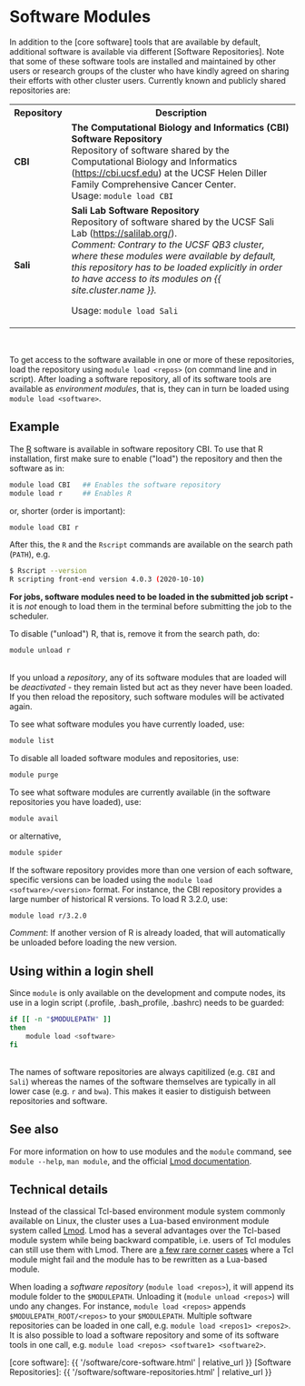 # Software Modules

In addition to the [core software] tools that are available by default, additional software is available via different [Software Repositories].  Note that some of these software tools are installed and maintained by other users or research groups of the cluster who have kindly agreed on sharing their efforts with other cluster users. Currently known and publicly shared repositories are:

<table>
<tr>
  <th>Repository</th>
  <th>Description</th>
 </tr>
 <tr>
  <td>
  <strong>CBI</strong><br>
  </td>
  <td>
  <strong>The Computational Biology and Informatics (CBI) Software Repository</strong><br>
  Repository of software shared by the Computational Biology and Informatics (<a href="https://cbi.ucsf.edu">https://cbi.ucsf.edu</a>) at the UCSF Helen Diller Family Comprehensive Cancer Center.<br>
  Usage: <code>module load CBI</code>
  </td>
 </tr>
 <tr>
  <td>
  <strong>Sali</strong><br>
  
  </td>
  <td>
  <strong>Sali Lab Software Repository</strong><br>
  Repository of software shared by the UCSF Sali Lab (<a href="https://salilab.org/">https://salilab.org/</a>).<br>
  <em>Comment: Contrary to the UCSF QB3 cluster, where these modules were available by default, this repository has to be loaded explicitly in order to have access to its modules on {{ site.cluster.name }}.</em><br>
  
  Usage: <code>module load Sali</code>
  </td>
 </tr>
</table>
<br>

To get access to the software available in one or more of these repositories, load the repository using `module load <repos>` (on command line and in script).  After loading a software repository, all of its software tools are available as _environment modules_, that is, they can in turn be loaded using `module load <software>`.


## Example

The [R] software is available in software repository CBI.  To use that R installation, first make sure to enable ("load") the repository and then the software as in:
```sh
module load CBI   ## Enables the software repository
module load r     ## Enables R
```
or, shorter (order is important):
```sh
module load CBI r
```

After this, the `R` and the `Rscript` commands are available on the search path (`PATH`), e.g.
```sh
$ Rscript --version
R scripting front-end version 4.0.3 (2020-10-10)
```

<div class="alert alert-warning" role="alert" markdown="1">
<strong>For jobs, software modules need to be loaded in the submitted job script - </strong> it is <em>not</em> enough to load them in the terminal before submitting the job to the scheduler.
</div>

To disable ("unload") R, that is, remove it from the search path, do:
```sh
module unload r
```

<br>
<div class="alert alert-warning" role="alert" markdown="1">
If you unload a <em>repository</em>, any of its software modules that are loaded will be <em>deactivated</em> - they remain listed but act as they never have been loaded.  If you then reload the repository, such software modules will be activated again.
</div>

To see what software modules you have currently loaded, use:
```sh
module list
```
To disable all loaded software modules and repositories, use:
```sh
module purge
```

To see what software modules are currently available (in the software repositories you have loaded), use:
```sh
module avail
```
or alternative,
```sh
module spider
```

If the software repository provides more than one version of each software, specific versions can be loaded using the `module load <software>/<version>` format.  For instance, the CBI repository provides a large number of historical R versions.  To load R 3.2.0, use:
```sh
module load r/3.2.0
```
_Comment_: If another version of R is already loaded, that will automatically be unloaded before loading the new version.


## Using within a login shell

Since `module` is only available on the development and compute nodes,
its use in a login script (.profile, .bash_profile, .bashrc) needs
to be guarded:
```sh
if [[ -n "$MODULEPATH" ]]
then
    module load <software>
fi
```


<br>
<div class="alert alert-info" role="alert" markdown="1">
The names of software repositories are always capitilized (e.g. <code>CBI</code> and <code>Sali</code>) whereas the names of the software themselves are typically in all lower case (e.g. <code>r</code> and <code>bwa</code>).  This makes it easier to distiguish between repositories and software.
</div>


## See also

For more information on how to use modules and the `module` command, see `module --help`, `man module`, and the official [Lmod documentation].


## Technical details

Instead of the classical Tcl-based environment module system commonly available on Linux, the cluster uses a Lua-based environment module system called [Lmod].  Lmod has a several advantages over the Tcl-based module system while being backward compatible, i.e. users of Tcl modules can still use them with Lmod.  There are [a few rare corner cases](http://lmod.readthedocs.io/en/latest/095_tcl2lua.html) where a Tcl module might fail and the module has to be rewritten as a Lua-based module.

When loading a _software repository_ (`module load <repos>`), it will append its module folder to the `$MODULEPATH`.  Unloading it (`module unload <repos>`) will undo any changes.  For instance, `module load <repos>` appends `$MODULEPATH_ROOT/<repos>` to your `$MODULEPATH`.  Multiple software repositories can be loaded in one call, e.g. `module load <repos1> <repos2>`.  It is also possible to load a software repository and some of its software tools in one call, e.g. `module load <repos> <software1> <software2>`.


[R]: https://www.r-project.org
[Lmod]: https://github.com/TACC/Lmod
[Lmod documentation]: https://lmod.readthedocs.io/en/latest/
[core software]: {{ '/software/core-software.html' | relative_url }}
[Software Repositories]: {{ '/software/software-repositories.html' | relative_url }}
